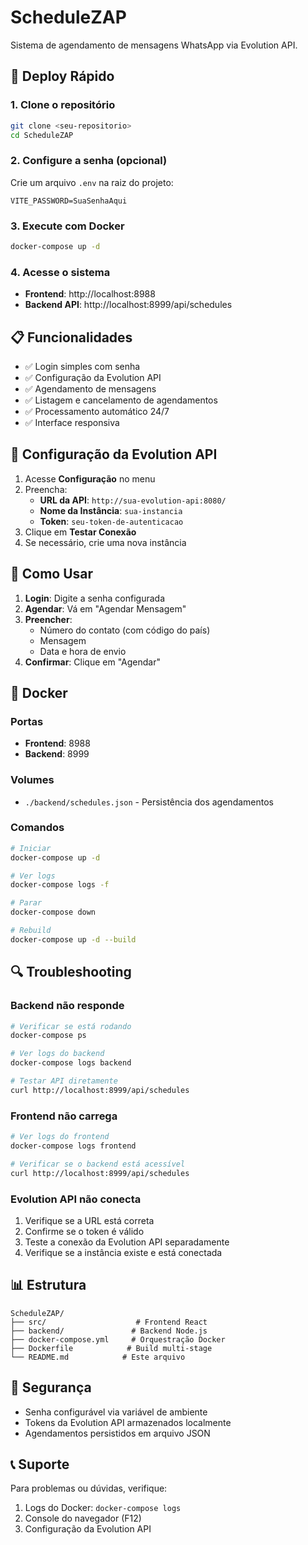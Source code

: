 # ScheduleZAP

Sistema de agendamento de mensagens WhatsApp via Evolution API.

## 🚀 Deploy Rápido

### 1. Clone o repositório

```bash
git clone <seu-repositorio>
cd ScheduleZAP
```

### 2. Configure a senha (opcional)

Crie um arquivo `.env` na raiz do projeto:

```
VITE_PASSWORD=SuaSenhaAqui
```

### 3. Execute com Docker

```bash
docker-compose up -d
```

### 4. Acesse o sistema

- **Frontend**: http://localhost:8988
- **Backend API**: http://localhost:8999/api/schedules

## 📋 Funcionalidades

- ✅ Login simples com senha
- ✅ Configuração da Evolution API
- ✅ Agendamento de mensagens
- ✅ Listagem e cancelamento de agendamentos
- ✅ Processamento automático 24/7
- ✅ Interface responsiva

## 🔧 Configuração da Evolution API

1. Acesse **Configuração** no menu
2. Preencha:
   - **URL da API**: `http://sua-evolution-api:8080/`
   - **Nome da Instância**: `sua-instancia`
   - **Token**: `seu-token-de-autenticacao`
3. Clique em **Testar Conexão**
4. Se necessário, crie uma nova instância

## 📱 Como Usar

1. **Login**: Digite a senha configurada
2. **Agendar**: Vá em "Agendar Mensagem"
3. **Preencher**:
   - Número do contato (com código do país)
   - Mensagem
   - Data e hora de envio
4. **Confirmar**: Clique em "Agendar"

## 🐳 Docker

### Portas

- **Frontend**: 8988
- **Backend**: 8999

### Volumes

- `./backend/schedules.json` - Persistência dos agendamentos

### Comandos

```bash
# Iniciar
docker-compose up -d

# Ver logs
docker-compose logs -f

# Parar
docker-compose down

# Rebuild
docker-compose up -d --build
```

## 🔍 Troubleshooting

### Backend não responde

```bash
# Verificar se está rodando
docker-compose ps

# Ver logs do backend
docker-compose logs backend

# Testar API diretamente
curl http://localhost:8999/api/schedules
```

### Frontend não carrega

```bash
# Ver logs do frontend
docker-compose logs frontend

# Verificar se o backend está acessível
curl http://localhost:8999/api/schedules
```

### Evolution API não conecta

1. Verifique se a URL está correta
2. Confirme se o token é válido
3. Teste a conexão da Evolution API separadamente
4. Verifique se a instância existe e está conectada

## 📊 Estrutura

```
ScheduleZAP/
├── src/                    # Frontend React
├── backend/               # Backend Node.js
├── docker-compose.yml     # Orquestração Docker
├── Dockerfile            # Build multi-stage
└── README.md            # Este arquivo
```

## 🔐 Segurança

- Senha configurável via variável de ambiente
- Tokens da Evolution API armazenados localmente
- Agendamentos persistidos em arquivo JSON

## 📞 Suporte

Para problemas ou dúvidas, verifique:

1. Logs do Docker: `docker-compose logs`
2. Console do navegador (F12)
3. Configuração da Evolution API
